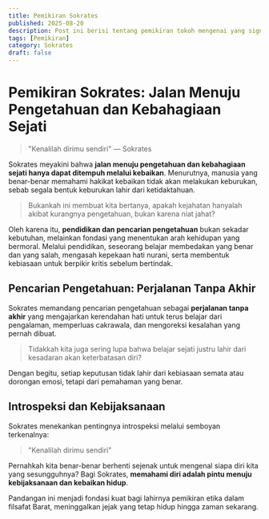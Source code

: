 ```yaml
---
title: Pemikiran Sokrates
published: 2025-08-20
description: Post ini berisi tentang pemikiran tokoh mengenai yang signifikan.
tags: [Pemikiran]
category: Sokrates
draft: false
---
```


# Pemikiran Sokrates: Jalan Menuju Pengetahuan dan Kebahagiaan Sejati

> "Kenalilah dirimu sendiri" — Sokrates

Sokrates meyakini bahwa **jalan menuju pengetahuan dan kebahagiaan sejati hanya dapat ditempuh melalui kebaikan**. Menurutnya, manusia yang benar-benar memahami hakikat kebaikan tidak akan melakukan keburukan, sebab segala bentuk keburukan lahir dari ketidaktahuan.

> Bukankah ini membuat kita bertanya, apakah kejahatan hanyalah akibat kurangnya pengetahuan, bukan karena niat jahat?

Oleh karena itu, **pendidikan dan pencarian pengetahuan** bukan sekadar kebutuhan, melainkan fondasi yang menentukan arah kehidupan yang bermoral. Melalui pendidikan, seseorang belajar membedakan yang benar dan yang salah, mengasah kepekaan hati nurani, serta membentuk kebiasaan untuk berpikir kritis sebelum bertindak.

## Pencarian Pengetahuan: Perjalanan Tanpa Akhir

Sokrates memandang pencarian pengetahuan sebagai **perjalanan tanpa akhir** yang mengajarkan kerendahan hati untuk terus belajar dari pengalaman, memperluas cakrawala, dan mengoreksi kesalahan yang pernah dibuat.

> Tidakkah kita juga sering lupa bahwa belajar sejati justru lahir dari kesadaran akan keterbatasan diri?

Dengan begitu, setiap keputusan tidak lahir dari kebiasaan semata atau dorongan emosi, tetapi dari pemahaman yang benar.

## Introspeksi dan Kebijaksanaan

Sokrates menekankan pentingnya introspeksi melalui semboyan terkenalnya:

> "Kenalilah dirimu sendiri"

Pernahkah kita benar-benar berhenti sejenak untuk mengenal siapa diri kita yang sesungguhnya? Bagi Sokrates, **memahami diri adalah pintu menuju kebijaksanaan dan kebaikan hidup**.

Pandangan ini menjadi fondasi kuat bagi lahirnya pemikiran etika dalam filsafat Barat, meninggalkan jejak yang tetap hidup hingga zaman sekarang.
